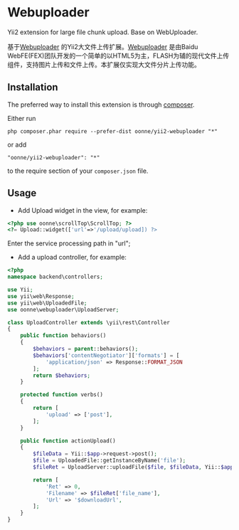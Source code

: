 Webuploader
============
Yii2 extension for large file chunk upload. Base on WebUploader.

基于[Webuploader](http://fex.baidu.com/webuploader/) 的Yii2大文件上传扩展。[Webuploader](http://fex.baidu.com/webuploader/) 是由Baidu WebFE(FEX)团队开发的一个简单的以HTML5为主，FLASH为辅的现代文件上传组件，支持图片上传和文件上传。本扩展仅实现大文件分片上传功能。


Installation
------------

The preferred way to install this extension is through [composer](http://getcomposer.org/download/).

Either run

```
php composer.phar require --prefer-dist oonne/yii2-webuploader "*"
```

or add

```
"oonne/yii2-webuploader": "*"
```

to the require section of your `composer.json` file.


Usage
-----

* Add Upload widget in the view, for example:
```php
<?php use oonne\scrollTop\ScrollTop; ?>
<?= Upload::widget(['url'=>'/upload/upload]) ?>
```
Enter the service processing path in "url";

* Add a upload controller, for example:
```php
<?php
namespace backend\controllers;

use Yii;
use yii\web\Response;
use yii\web\UploadedFile;
use oonne\webuploader\UploadServer;

class UploadController extends \yii\rest\Controller
{
    public function behaviors()
    {
        $behaviors = parent::behaviors();
        $behaviors['contentNegotiator']['formats'] = [
            'application/json' => Response::FORMAT_JSON
        ];
        return $behaviors;
    }

    protected function verbs()
    {
        return [
            'upload' => ['post'],
        ];
    }

    public function actionUpload()
    {
        $fileData = Yii::$app->request->post();
        $file = UploadedFile::getInstanceByName('file');
        $fileRet = UploadServer::uploadFile($file, $fileData, Yii::$app->params['temppath'], Yii::$app->params['filepath']);

        return [
            'Ret' => 0,
            'Filename' => $fileRet['file_name'],
            'Url' => '$downloadUrl',
        ];
    }
}

```
